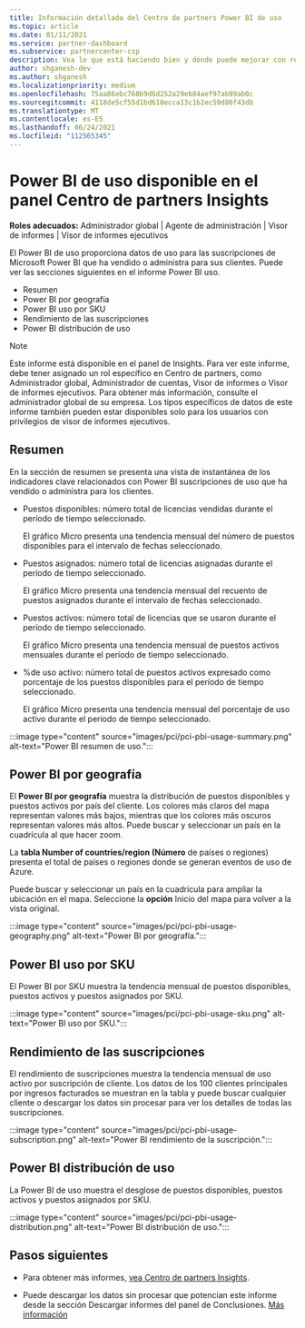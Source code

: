 ```yaml
---
title: Información detallada del Centro de partners Power BI de uso
ms.topic: article
ms.date: 01/11/2021
ms.service: partner-dashboard
ms.subservice: partnercenter-csp
description: Vea lo que está haciendo bien y dónde puede mejorar con respecto al uso de Power BI suscripciones que vende o administra para sus clientes.
author: shganesh-dev
ms.author: shganesh
ms.localizationpriority: medium
ms.openlocfilehash: 75aa86ebc768b9d6d252a29eb84aef97ab99ab0c
ms.sourcegitcommit: 4118de5cf55d1bd618ecca13c1b2ec59d80f43db
ms.translationtype: MT
ms.contentlocale: es-ES
ms.lasthandoff: 06/24/2021
ms.locfileid: "112565345"
---
```

# <a name="power-bi-usage-report-available-from-the-partner-center-insights-dashboard"></a>Power BI de uso disponible en el panel Centro de partners Insights

**Roles adecuados:** Administrador global | Agente de administración | Visor de informes | Visor de informes ejecutivos

El Power BI de uso proporciona datos de uso para las suscripciones de Microsoft Power BI que ha vendido o administra para sus clientes. Puede ver las secciones siguientes en el informe Power BI uso.

- Resumen
- Power BI por geografía
- Power BI uso por SKU
- Rendimiento de las suscripciones
- Power BI distribución de uso

 > [!NOTE]
 > Este informe está disponible en el panel de Insights. Para ver este informe, debe tener asignado un rol específico en Centro de partners, como Administrador global, Administrador de cuentas, Visor de informes o Visor de informes ejecutivos. Para obtener más información, consulte el administrador global de su empresa. Los tipos específicos de datos de este informe también pueden estar disponibles solo para los usuarios con privilegios de visor de informes ejecutivos.

## <a name="summary"></a>Resumen

En la sección de resumen se presenta una vista de instantánea de los indicadores clave relacionados con Power BI suscripciones de uso que ha vendido o administra para los clientes. 

- Puestos disponibles: número total de licencias vendidas durante el período de tiempo seleccionado.

   El gráfico Micro presenta una tendencia mensual del número de puestos disponibles para el intervalo de fechas seleccionado.

- Puestos asignados: número total de licencias asignadas durante el período de tiempo seleccionado.

   El gráfico Micro presenta una tendencia mensual del recuento de puestos asignados durante el intervalo de fechas seleccionado.

- Puestos activos: número total de licencias que se usaron durante el período de tiempo seleccionado. 

   El gráfico Micro presenta una tendencia mensual de puestos activos mensuales durante el período de tiempo seleccionado.

- %de uso activo: número total de puestos activos expresado como porcentaje de los puestos disponibles para el período de tiempo seleccionado. 

   El gráfico Micro presenta una tendencia mensual del porcentaje de uso activo durante el período de tiempo seleccionado.

:::image type="content" source="images/pci/pci-pbi-usage-summary.png" alt-text="Power BI resumen de uso.":::

## <a name="power-bi-usage-by-geography"></a>Power BI por geografía

El **Power BI por geografía** muestra la distribución de puestos disponibles y puestos activos por país del cliente. Los colores más claros del mapa representan valores más bajos, mientras que los colores más oscuros representan valores más altos. Puede buscar y seleccionar un país en la cuadrícula al que hacer zoom.

La **tabla Number of countries/region (Número** de países o regiones) presenta el total de países o regiones donde se generan eventos de uso de Azure.

Puede buscar y seleccionar un país en la cuadrícula para ampliar la ubicación en el mapa. Seleccione la **opción** Inicio del mapa para volver a la vista original.

:::image type="content" source="images/pci/pci-pbi-usage-geography.png" alt-text="Power BI por geografía.":::

## <a name="power-bi-usage-by-sku"></a>Power BI uso por SKU

El Power BI por SKU muestra la tendencia mensual de puestos disponibles, puestos activos y puestos asignados por SKU.

:::image type="content" source="images/pci/pci-pbi-usage-sku.png" alt-text="Power BI uso por SKU.":::

## <a name="subscriptions-performance"></a>Rendimiento de las suscripciones

El rendimiento de suscripciones muestra la tendencia mensual de uso activo por suscripción de cliente. Los datos de los 100 clientes principales por ingresos facturados se muestran en la tabla y puede buscar cualquier cliente o descargar los datos sin procesar para ver los detalles de todas las suscripciones.

:::image type="content" source="images/pci/pci-pbi-usage-subscription.png" alt-text="Power BI rendimiento de la suscripción.":::

## <a name="power-bi-usage-distribution"></a>Power BI distribución de uso

La Power BI de uso muestra el desglose de puestos disponibles, puestos activos y puestos asignados por SKU.

:::image type="content" source="images/pci/pci-pbi-usage-distribution.png" alt-text="Power BI distribución de uso.":::

## <a name="next-steps"></a>Pasos siguientes

- Para obtener más informes, [vea Centro de partners Insights](partner-center-insights.md).

- Puede descargar los datos sin procesar que potencian este informe desde la sección Descargar informes del panel de Conclusiones. [Más información](pci-download-reports.md) 
